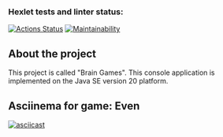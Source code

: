 ### Hexlet tests and linter status:
[![Actions Status](https://github.com/cllmk/java-project-61/workflows/hexlet-check/badge.svg)](https://github.com/cllmk/java-project-61/actions)
[![Maintainability](https://api.codeclimate.com/v1/badges/3477daef573a8d41bde4/maintainability)](https://codeclimate.com/github/cllmk/java-project-61/maintainability)

## About the project
This project is called "Brain Games".
This console application is implemented on the Java SE version 20 platform.

## Asciinema for game: Even
[![asciicast](https://asciinema.org/a/EVi9iXfyrXjY0b82UnMngolmh.svg)](https://asciinema.org/a/EVi9iXfyrXjY0b82UnMngolmh)
